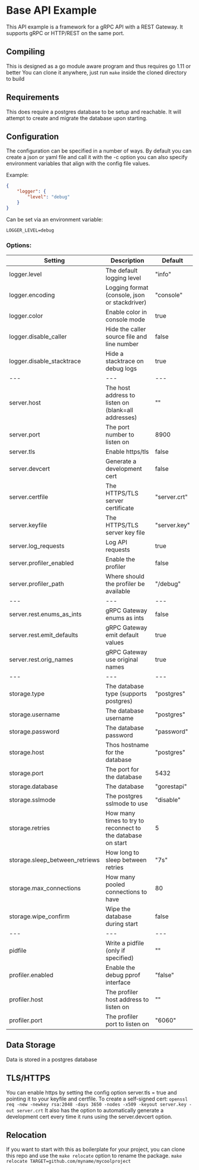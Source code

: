 # Base API Example

This API example is a framework for a gRPC API with a REST Gateway. It supports gRPC or HTTP/REST on the same port.

## Compiling
This is designed as a go module aware program and thus requires go 1.11 or better
You can clone it anywhere, just run `make` inside the cloned directory to build

## Requirements
This does require a postgres database to be setup and reachable. It will attempt to create and migrate the database upon starting.

## Configuration
The configuration can be specified in a number of ways. By default you can create a json or yaml file and call it with the -c option
you can also specify environment variables that align with the config file values.

Example:
```json
{
	"logger": {
        "level": "debug"
	}
}
```
Can be set via an environment variable:
```
LOGGER_LEVEL=debug
```

### Options:
| Setting                        | Description                                                 | Default      |
|--------------------------------|-------------------------------------------------------------|--------------|
| logger.level                   | The default logging level                                   | "info"       |
| logger.encoding                | Logging format (console, json or stackdriver)               | "console"    |
| logger.color                   | Enable color in console mode                                | true         |
| logger.disable_caller          | Hide the caller source file and line number                 | false        |
| logger.disable_stacktrace      | Hide a stacktrace on debug logs                             | true         |
| ---                            | ---                                                         | ---          |
| server.host                    | The host address to listen on (blank=all addresses)         | ""           |
| server.port                    | The port number to listen on                                | 8900         |
| server.tls                     | Enable https/tls                                            | false        |
| server.devcert                 | Generate a development cert                                 | false        |
| server.certfile                | The HTTPS/TLS server certificate                            | "server.crt" |
| server.keyfile                 | The HTTPS/TLS server key file                               | "server.key" |
| server.log_requests            | Log API requests                                            | true         |
| server.profiler_enabled        | Enable the profiler                                         | false        |
| server.profiler_path           | Where should the profiler be available                      | "/debug"     |
| ---                            | ---                                                         | ---          |
| server.rest.enums_as_ints      | gRPC Gateway enums as ints                                  | false        |
| server.rest.emit_defaults      | gRPC Gateway emit default values                            | true         |
| server.rest.orig_names         | gRPC Gateway use original names                             | true         |
| ---                            | ---                                                         | ---          |
| storage.type                   | The database type (supports postgres)                       | "postgres"   |
| storage.username               | The database username                                       | "postgres"   |
| storage.password               | The database password                                       | "password"   |
| storage.host                   | Thos hostname for the database                              | "postgres"   |
| storage.port                   | The port for the database                                   | 5432         |
| storage.database               | The database                                                | "gorestapi"  |
| storage.sslmode                | The postgres sslmode to use                                 | "disable"    |
| storage.retries                | How many times to try to reconnect to the database on start | 5            |
| storage.sleep_between_retriews | How long to sleep between retries                           | "7s"         |
| storage.max_connections        | How many pooled connections to have                         | 80           |
| storage.wipe_confirm           | Wipe the database during start                              | false        |
| ---                            | ---                                                         | ---          |
| pidfile                        | Write a pidfile (only if specified)                         | ""           |
| profiler.enabled               | Enable the debug pprof interface                            | "false"      |
| profiler.host                  | The profiler host address to listen on                      | ""           |
| profiler.port                  | The profiler port to listen on                              | "6060"       |

## Data Storage
Data is stored in a postgres database

## TLS/HTTPS
You can enable https by setting the config option server.tls = true and pointing it to your keyfile and certfile.
To create a self-signed cert: `openssl req -new -newkey rsa:2048 -days 3650 -nodes -x509 -keyout server.key -out server.crt`
It also has the option to automatically generate a development cert every time it runs using the server.devcert option.

## Relocation
If you want to start with this as boilerplate for your project, you can clone this repo and use the `make relocate` option to rename the package.
`make relocate TARGET=github.com/myname/mycoolproject`

